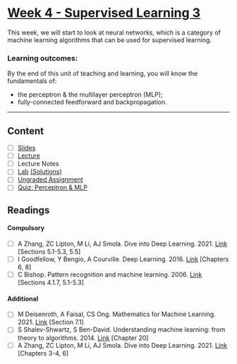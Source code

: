 # [Week 4 - Supervised Learning 3]()
This week, we will start to look at neural networks, which is a category of machine learning algorithms that can be used for supervised learning. 

### Learning outcomes:
By the end of this unit of teaching and learning, you will know the fundamentals of:
- the perceptron & the multilayer perceptron (MLP); 
- fully-connected feedforward and backpropagation.

---

## Content
- [ ] [Slides](https://canvas.sussex.ac.uk/courses/31315/files/5597260?wrap=1)
- [ ] [Lecture](https://sussex.cloud.panopto.eu/Panopto/Pages/Viewer.aspx?id=ee08e834-f339-4ee3-9499-b28800c38031)
- [ ] Lecture Notes
- [ ] [Lab]() [(Solutions)]()
- [ ] [Ungraded Assignment]()
- [ ] [Quiz: Perceptron & MLP](https://canvas.sussex.ac.uk/courses/31315/quizzes/50388)
 
## Readings
#### Compulsory
- [ ] A Zhang, ZC Lipton, M Li, AJ Smola. Dive into Deep Learning. 2021. [Link](https://readinglists.sussex.ac.uk/leganto/nui/citation/20811019870002461?institute=44SUS_INST&auth=SAML) [Sections 5.1-5.3, 5.5]
- [ ] I Goodfellow, Y Bengio, A Courville. Deep Learning. 2016. [Link](https://readinglists.sussex.ac.uk/leganto/nui/citation/20811019820002461?institute=44SUS_INST&auth=SAML) [Chapters 6, 8]
- [ ] C Bishop. Pattern recognition and machine learning. 2006. [Link](https://readinglists.sussex.ac.uk/leganto/nui/citation/20811019850002461?institute=44SUS_INST&auth=SAML) [Sections 4.1.7, 5.1-5.3]

#### Additional
- [ ] M Deisenroth, A Faisal, CS Ong. Mathematics for Machine Learning. 2021. [Link](https://readinglists.sussex.ac.uk/leganto/nui/citation/20811019860002461?institute=44SUS_INST&auth=SAML) [Section 7.1]
- [ ] S Shalev-Shwartz, S Ben-David. Understanding machine learning: from theory to algorithms. 2014. [Link](https://readinglists.sussex.ac.uk/leganto/nui/citation/20811019830002461?institute=44SUS_INST&auth=SAML) [Chapter 20]
- [ ] A Zhang, ZC Lipton, M Li, AJ Smola. Dive into Deep Learning. 2021. [Link](https://readinglists.sussex.ac.uk/leganto/nui/citation/20811019870002461?institute=44SUS_INST&auth=SAML) [Chapters 3-4, 6]
